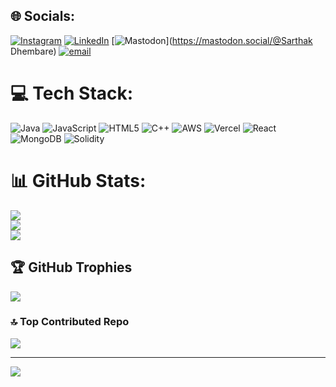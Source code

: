 
## 🌐 Socials:
[![Instagram](https://img.shields.io/badge/Instagram-%23E4405F.svg?logo=Instagram&logoColor=white)](https://instagram.com/_.__sarthak__._) [![LinkedIn](https://img.shields.io/badge/LinkedIn-%230077B5.svg?logo=linkedin&logoColor=white)](https://linkedin.com/in/Sarthak-dhembare) [![Mastodon](https://img.shields.io/badge/-MASTODON-%232B90D9?logo=mastodon&logoColor=white)](https://mastodon.social/@Sarthak Dhembare) [![email](https://img.shields.io/badge/Email-D14836?logo=gmail&logoColor=white)](mailto:sarthakdhembare29@gmail.com) 

# 💻 Tech Stack:
![Java](https://img.shields.io/badge/java-%23ED8B00.svg?style=for-the-badge&logo=openjdk&logoColor=white) ![JavaScript](https://img.shields.io/badge/javascript-%23323330.svg?style=for-the-badge&logo=javascript&logoColor=%23F7DF1E) ![HTML5](https://img.shields.io/badge/html5-%23E34F26.svg?style=for-the-badge&logo=html5&logoColor=white) ![C++](https://img.shields.io/badge/c++-%2300599C.svg?style=for-the-badge&logo=c%2B%2B&logoColor=white) ![AWS](https://img.shields.io/badge/AWS-%23FF9900.svg?style=for-the-badge&logo=amazon-aws&logoColor=white) ![Vercel](https://img.shields.io/badge/vercel-%23000000.svg?style=for-the-badge&logo=vercel&logoColor=white) ![React](https://img.shields.io/badge/react-%2320232a.svg?style=for-the-badge&logo=react&logoColor=%2361DAFB) ![MongoDB](https://img.shields.io/badge/MongoDB-%234ea94b.svg?style=for-the-badge&logo=mongodb&logoColor=white) ![Solidity](https://img.shields.io/badge/Solidity-%23363636.svg?style=for-the-badge&logo=solidity&logoColor=white)
# 📊 GitHub Stats:
![](https://github-readme-stats.vercel.app/api?username=SarthakTD&theme=dark&hide_border=false&include_all_commits=false&count_private=false)<br/>
![](https://nirzak-streak-stats.vercel.app/?user=SarthakTD&theme=dark&hide_border=false)<br/>
![](https://github-readme-stats.vercel.app/api/top-langs/?username=SarthakTD&theme=dark&hide_border=false&include_all_commits=false&count_private=false&layout=compact)

## 🏆 GitHub Trophies
![](https://github-profile-trophy.vercel.app/?username=SarthakTD&theme=radical&no-frame=false&no-bg=true&margin-w=4)

### 🔝 Top Contributed Repo
![](https://github-contributor-stats.vercel.app/api?username=SarthakTD&limit=5&theme=dark&combine_all_yearly_contributions=true)

---
[![](https://visitcount.itsvg.in/api?id=SarthakTD&icon=0&color=0)](https://visitcount.itsvg.in)

<!-- Proudly created with GPRM ( https://gprm.itsvg.in ) -->
